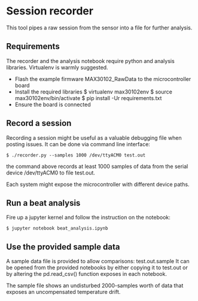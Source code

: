 # Session recorder

This tool pipes a raw session from the sensor into a file for further analysis.

## Requirements

The recorder and the analysis notebook require python and analysis libraries.
Virtualenv is warmly suggested.

* Flash the example firmware MAX30102_RawData to the microcontroller board
* Install the required libraries
    $ virtualenv max30102env
    $ source max30102env/bin/activate
    $ pip install -Ur requirements.txt
* Ensure the board is connected

## Record a session

Recording a session might be useful as a valuable debugging file when posting issues.
It can be done via command line interface:

    $ ./recorder.py --samples 1000 /dev/ttyACM0 test.out

the command above records at least 1000 samples of data from the serial device /dev/ttyACM0 to file test.out.

Each system might expose the microcontroller with different device paths.

## Run a beat analysis

Fire up a jupyter kernel and follow the instruction on the notebook:

    $ jupyter notebook beat_analysis.ipynb

## Use the provided sample data

A sample data file is provided to allow comparisons: test.out.sample
It can be opened from the provided notebooks by either copying it to test.out or by altering
the pd.read_csv() function exposes in each notebook.

The sample file shows an undisturbed 2000-samples worth of data that exposes an uncompensated
temperature drift.
